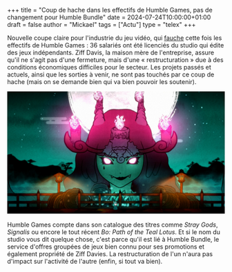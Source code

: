 +++
title = "Coup de hache dans les effectifs de Humble Games, pas de changement pour Humble Bundle"
date = 2024-07-24T10:00:00+01:00
draft = false
author = "Mickael"
tags = ["Actu"]
type = "telex"
+++

Nouvelle coupe claire pour l'industrie du jeu vidéo, qui [fauche](https://x.com/sweetpotatoes/status/1815817188286009617) cette fois les effectifs de Humble Games : 36 salariés ont été licenciés du studio qui édite des jeux indépendants. Ziff Davis, la maison mère de l'entreprise, assure qu'il ne s'agit pas d'une fermeture, mais d'une « restructuration » due à des conditions économiques difficiles pour le secteur. Les projets passés et actuels, ainsi que les sorties à venir, ne sont pas touchés par ce coup de hache (mais on se demande bien qui va bien pouvoir les soutenir).

![Bo: Path of the Teal Lotus](Bo-Path-of-the-Teal-Lotus.jpg "Bo: Path of the Teal Lotus")

Humble Games compte dans son catalogue des titres comme *Stray Gods*, *Signalis* ou encore le tout récent *Bo: Path of the Teal Lotus*. Et si le nom du studio vous dit quelque chose, c'est parce qu'il est lié à Humble Bundle, le service d'offres groupées de jeux bien connu pour ses promotions et également propriété de Ziff Davies. La restructuration de l'un n'aura pas d'impact sur l'activité de l'autre (enfin, si tout va bien).